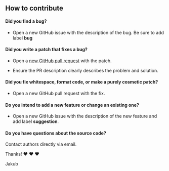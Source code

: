 ## How to contribute

#### **Did you find a bug?**

* Open a new GitHub issue with the description of the bug. Be sure to add label **bug**

#### **Did you write a patch that fixes a bug?**

* Open a [new GitHub pull request](https://docs.github.com/en/pull-requests/collaborating-with-pull-requests/proposing-changes-to-your-work-with-pull-requests/creating-a-pull-request) with the patch.


* Ensure the PR description clearly describes the problem and solution.

#### **Did you fix whitespace, format code, or make a purely cosmetic patch?**

* Open a new GitHub pull request with the fix.

#### **Do you intend to add a new feature or change an existing one?**

* Open a new GitHub issue with the description of the new feature and add label **suggestion**.

#### **Do you have questions about the source code?**

Contact authors directly via email. 


Thanks! :heart: :heart: :heart:

Jakub
